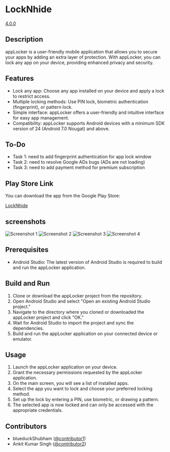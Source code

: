 # LockNhide

[4.0.0](https://play.google.com/store/apps/details?id=com.lock.blueduck.applock)


## Description

appLocker is a user-friendly mobile application that allows you to secure your apps by adding an
extra layer of protection. With appLocker, you can lock any app on your device, providing enhanced
privacy and security.


## Features

- Lock any app: Choose any app installed on your device and apply a lock to restrict access.
- Multiple locking methods: Use PIN lock, biometric authentication (fingerprint), or pattern lock.
- Simple interface: appLocker offers a user-friendly and intuitive interface for easy app
  management.
- Compatibility: appLocker supports Android devices with a minimum SDK version of 24 (Android 7.0
  Nougat) and above.


## To-Do

- Task 1: need to add fingerprint authentication for app lock window
- Task 2: need to resolve Google ADs bugs (ADs are not loading)
- Task 3: need to add payment method for premium subscription



## Play Store Link

You can download the app from the Google Play Store:

[LockNhide](https://play.google.com/store/apps/details?id=com.lock.blueduck.applock)



## screenshots
![Screenshot 1](https://drive.google.com/file/d/1c2LnMqgF6TedRt3YX5ohI0bBGMJXQd9N/view?usp=sharing)
![Screenshot 2](https://drive.google.com/file/d/1d-nvLL85IZWV0_lQyPbf8yobw-8wo273/view?usp=sharing)
![Screenshot 3](https://drive.google.com/file/d/1Mx-JTzqN4xOXWb5VB9JfLn7ijtntjzB1/view?usp=sharing)
![Screenshot 4](https://drive.google.com/file/d/1o8n78LuxflaspOW0AZhTRUl8XvVg0Q0M/view?usp=sharing)


## Prerequisites

- Android Studio: The latest version of Android Studio is required to build and run the appLocker
  application.


## Build and Run

1. Clone or download the appLocker project from the repository.
2. Open Android Studio and select "Open an existing Android Studio project."
3. Navigate to the directory where you cloned or downloaded the appLocker project and click "OK."
4. Wait for Android Studio to import the project and sync the dependencies.
5. Build and run the appLocker application on your connected device or emulator.


## Usage

1. Launch the appLocker application on your device.
2. Grant the necessary permissions requested by the appLocker application.
3. On the main screen, you will see a list of installed apps.
4. Select the app you want to lock and choose your preferred locking method.
5. Set up the lock by entering a PIN, use biometric, or drawing a pattern.
6. The selected app is now locked and can only be accessed with the appropriate credentials.



## Contributors

- blueduckShubham ([@contributor1](https://github.com/blueduckShubham))
- Ankit Kumar Singh ([@contributor2](https://github.com/0eai))
